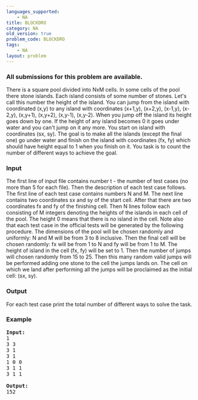 ```yaml
---
languages_supported:
    - NA
title: BLOCKDRO
category: NA
old_version: true
problem_code: BLOCKDRO
tags:
    - NA
layout: problem
---
```

###  All submissions for this problem are available. 

There is a square pool divided into NxM cells. In some cells of the pool there stone islands. Each island consists of some number of stones. Let's call this number the height of the island. You can jump from the island with coordinated (x,y) to any island with coordinates (x+1,y), (x+2,y), (x-1,y), (x-2,y), (x,y+1), (x,y+2), (x,y-1), (x,y-2). When you jump off the island its height goes down by one. If the height of any island becomes 0 it goes under water and you can't jump on it any more. You start on island with coordinates (sx, sy). The goal is to make all the islands (except the final one) go under water and finish on the island with coordinates (fx, fy) which should have height equal to 1 when you finish on it. You task is to count the number of different ways to achieve the goal.

### Input

The first line of input file contains number t - the number of test cases (no more than 5 for each file). Then the description of each test case follows. The first line of each test case contains numbers N and M. The next line contains two coordinates sx and sy of the start cell. After that there are two coordinates fx and fy of the finishing cell. Then N lines follow each consisting of M integers denoting the heights of the islands in each cell of the pool. The height 0 means that there is no island in the cell. Note also that each test case in the official tests will be generated by the following procedure. The dimensions of the pool will be chosen randomly and uniformly: N and M will be from 3 to 8 inclusive. Then the final cell will be chosen randomly: fx will be from 1 to N and fy will be from 1 to M. The height of island in the cell (fx, fy) will be set to 1. Then the number of jumps will chosen randomly from 15 to 25. Then this many random valid jumps will be performed adding one stone to the cell the jumps lands on. The cell on which we land after performing all the jumps will be proclaimed as the initial cell: (sx, sy).

### Output

For each test case print the total number of different ways to solve the task.

### Example

<pre><b>Input:</b>
1
3 3
3 1
3 1
1 0 0
3 1 1
3 1 1

<b>Output:</b>
152

<span></span>
</pre>